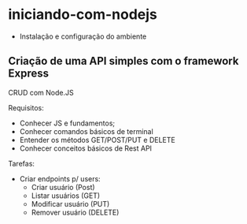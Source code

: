 # iniciando-com-nodejs
- Instalação e configuração do ambiente
## Criação de uma API simples com o framework Express

CRUD com Node.JS

Requisitos:
- Conhecer JS e fundamentos;
- Conhecer comandos básicos de terminal
- Entender os métodos GET/POST/PUT e DELETE
- Conhecer conceitos básicos de Rest API

Tarefas:
- Criar endpoints p/ users:
    - Criar usuário (Post)
    - Listar usuários (GET)
    - Modificar usuário (PUT)
    - Remover usuário (DELETE)

